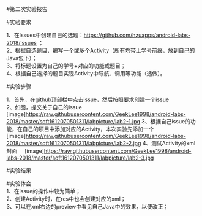 #第二次实验报告

#实验要求

1、在Issues中创建自己的选题：https://github.com/hzuapps/android-labs-2018/issues ；    
2、根据自选题目，编写一个或多个Activity（所有均带上学号前缀，放到自己的Java包下）；    
3、将标题设置为自己的学号+对应的功能或题目；    
4、根据自己选择的题目实现Activity中导航、调用等功能（选做）。      

#实验步骤

1、首先，在github顶部栏中点击issue，然后按照要求创建一个issue   
2、如图，提交关于自己的issue   
[image]https://raw.githubusercontent.com/GeekLee1998/android-labs-2018/master/soft1612070501311/labpicture/lab2-1.jpg
3、根据自己issue的功能，在自己的项目中添加对应的Activity，本次实验先添加一个   
[image]https://raw.githubusercontent.com/GeekLee1998/android-labs-2018/master/soft1612070501311/labpicture/lab2-2.jpg
4、测试Activity的xml封面    
[image]https://raw.githubusercontent.com/GeekLee1998/android-labs-2018/master/soft1612070501311/labpicture/lab2-3.jpg

#实验结果    

#实验体会      
1、在issue的操作中较为简单；  
2、创建Activity时，在res中也会创建对应的xml；   
3、可以在xml右边的preview中看见自己Java中的效果，以便改正；        




